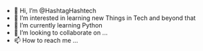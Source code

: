 - 👋 Hi, I’m @HashtagHashtech
- 👀 I’m interested in learning new Things in Tech and beyond that
- 🌱 I’m currently learning Python
- 💞️ I’m looking to collaborate on ...
- 📫 How to reach me ...

<!---
HashtagHashtech/HashtagHashtech is a ✨ special ✨ repository because its `README.md` (this file) appears on your GitHub profile.
You can click the Preview link to take a look at your changes.
--->
